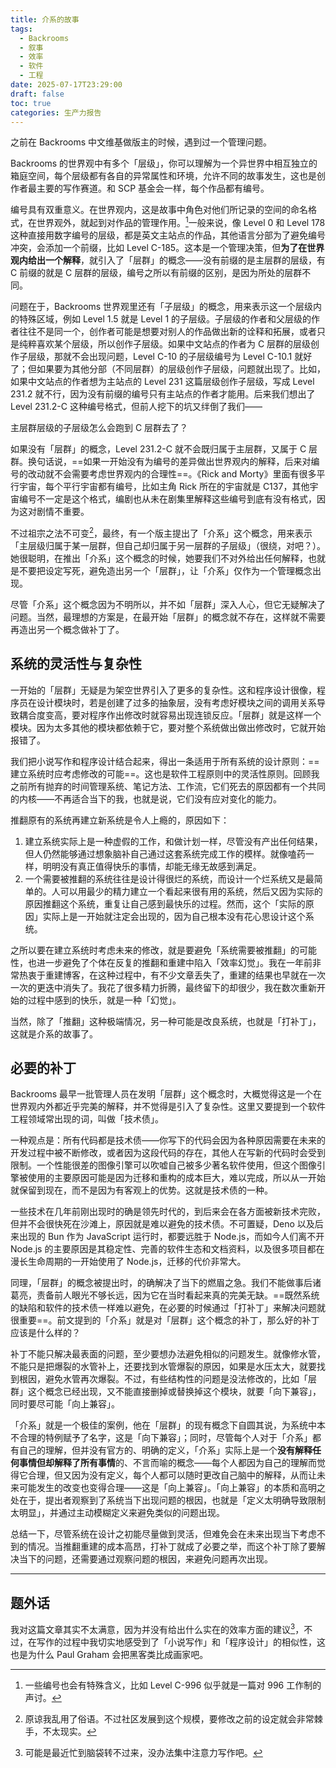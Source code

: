 ```yaml
---
title: 介系的故事
tags:
  - Backrooms
  - 叙事
  - 效率
  - 软件
  - 工程
date: 2025-07-17T23:29:00
draft: false
toc: true
categories: 生产力报告
---
```


之前在 Backrooms 中文维基做版主的时候，遇到过一个管理问题。

Backrooms 的世界观中有多个「层级」，你可以理解为一个异世界中相互独立的箱庭空间，每个层级都有各自的异常属性和环境，允许不同的故事发生，这也是创作者最主要的写作赛道。和 SCP 基金会一样，每个作品都有编号。

编号具有双重意义。在世界观内，这是故事中角色对他们所记录的空间的命名格式，在世界观外，就起到对作品的管理作用。[^2]一般来说，像 Level 0 和 Level 178 这种直接用数字编号的层级，都是英文主站点的作品，其他语言分部为了避免编号冲突，会添加一个前缀，比如 Level C-185。这本是一个管理决策，但**为了在世界观内给出一个解释**，就引入了「层群」的概念——没有前缀的是主层群的层级，有 C 前缀的就是 C 层群的层级，编号之所以有前缀的区别，是因为所处的层群不同。

问题在于，Backrooms 世界观里还有「子层级」的概念，用来表示这一个层级内的特殊区域，例如 Level 1.5 就是 Level 1 的子层级。子层级的作者和父层级的作者往往不是同一个，创作者可能是想要对别人的作品做出新的诠释和拓展，或者只是纯粹喜欢某个层级，所以创作子层级。如果中文站点的作者为 C 层群的层级创作子层级，那就不会出现问题，Level C-10 的子层级编号为 Level C-10.1 就好了；但如果要为其他分部（不同层群）的层级创作子层级，问题就出现了。比如，如果中文站点的作者想为主站点的 Level 231 这篇层级创作子层级，写成 Level 231.2 就不行，因为没有前缀的编号只有主站点的作者才能用。后来我们想出了 Level 231.2-C 这种编号格式，但前人挖下的坑又绊倒了我们——

主层群层级的子层级怎么会跑到 C 层群去了？<!--more-->

如果没有「层群」的概念，Level 231.2-C 就不会既归属于主层群，又属于 C 层群。换句话说，==如果一开始没有为编号的差异做出世界观内的解释，后来对编号的改动就不会需要考虑世界观内的合理性==。《Rick and Morty》里面有很多平行宇宙，每个平行宇宙都有编号，比如主角 Rick 所在的宇宙就是 C137，其他宇宙编号不一定是这个格式，编剧也从未在剧集里解释这些编号到底有没有格式，因为这对剧情不重要。

不过祖宗之法不可变[^1]，最终，有一个版主提出了「介系」这个概念，用来表示「主层级归属于某一层群，但自己却归属于另一层群的子层级」（很绕，对吧？）。她很聪明，在推出「介系」这个概念的时候，她要我们不对外给出任何解释，也就是不要把设定写死，避免造出另一个「层群」，让「介系」仅作为一个管理概念出现。

尽管「介系」这个概念因为不明所以，并不如「层群」深入人心，但它无疑解决了问题。当然，最理想的方案是，在最开始「层群」的概念就不存在，这样就不需要再造出另一个概念做补丁了。

## 系统的灵活性与复杂性

一开始的「层群」无疑是为架空世界引入了更多的复杂性。这和程序设计很像，程序员在设计模块时，若是创建了过多的抽象层，没有考虑好模块之间的调用关系导致耦合度变高，要对程序作出修改时就容易出现连锁反应。「层群」就是这样一个模块。因为太多其他的模块都依赖于它，要对整个系统做出做出修改时，它就开始报错了。

我们把小说写作和程序设计结合起来，得出一条适用于所有系统的设计原则：==建立系统时应考虑修改的可能==。这也是软件工程原则中的灵活性原则。回顾我之前所有抛弃的时间管理系统、笔记方法、工作流，它们死去的原因都有一个共同的内核——不再适合当下的我，也就是说，它们没有应对变化的能力。

推翻原有的系统再建立新系统是令人上瘾的，原因如下：

1. 建立系统实际上是一种虚假的工作，和做计划一样，尽管没有产出任何结果，但人仍然能够通过想象脑补自己通过这套系统完成工作的模样。就像嗑药一样，明明没有真正值得快乐的事情，却能无缘无故感到满足。
2. 一个需要被推翻的系统往往是设计得很烂的系统，而设计一个烂系统又是最简单的。人可以用最少的精力建立一个看起来很有用的系统，然后又因为实际的原因推翻这个系统，重复让自己感到最快乐的过程。然而，这个「实际的原因」实际上是一开始就注定会出现的，因为自己根本没有花心思设计这个系统。

之所以要在建立系统时考虑未来的修改，就是要避免「系统需要被推翻」的可能性，也进一步避免了个体在反复的推翻和重建中陷入「效率幻觉」。我在一年前非常热衷于重建博客，在这种过程中，有不少文章丢失了，重建的结果也早就在一次一次的更迭中消失了。我花了很多精力折腾，最终留下的却很少，我在数次重新开始的过程中感到的快乐，就是一种「幻觉」。

当然，除了「推翻」这种极端情况，另一种可能是改良系统，也就是「打补丁」，这就是介系的故事了。

## 必要的补丁

Backrooms 最早一批管理人员在发明「层群」这个概念时，大概觉得这是一个在世界观内外都近乎完美的解释，并不觉得是引入了复杂性。这里又要提到一个软件工程领域常出现的词，叫做「技术债」。

一种观点是：所有代码都是技术债——你写下的代码会因为各种原因需要在未来的开发过程中被不断修改，或者因为这段代码的存在，其他人在写新的代码时会受到限制。一个性能很差的图像引擎可以吹嘘自己被多少著名软件使用，但这个图像引擎被使用的主要原因可能是因为迁移和重构的成本巨大，难以完成，所以从一开始就保留到现在，而不是因为有客观上的优势。这就是技术债的一种。

一些技术在几年前刚出现时的确是领先时代的，到后来会在各方面被新技术完败，但并不会很快死在沙滩上，原因就是难以避免的技术债。不可置疑，Deno 以及后来出现的 Bun 作为 JavaScript 运行时，都要远胜于 Node.js，而如今人们离不开 Node.js 的主要原因是其稳定性、完善的软件生态和文档资料，以及很多项目都在漫长生命周期的一开始使用了 Node.js，迁移的代价非常大。

同理，「层群」的概念被提出时，的确解决了当下的燃眉之急。我们不能做事后诸葛亮，责备前人眼光不够长远，因为它在当时看起来真的完美无缺。==既然系统的缺陷和软件的技术债一样难以避免，在必要的时候通过「打补丁」来解决问题就很重要==。前文提到的「介系」就是对「层群」这个概念的补丁，那么好的补丁应该是什么样的？

补丁不能只解决最表面的问题，至少要想办法避免相似的问题发生。就像修水管，不能只是把爆裂的水管补上，还要找到水管爆裂的原因，如果是水压太大，就要找到根因，避免水管再次爆裂。不过，有些结构性的问题是没法修改的，比如「层群」这个概念已经出现，又不能直接删掉或替换掉这个模块，就要「向下兼容」，同时要尽可能「向上兼容」。

「介系」就是一个极佳的案例，他在「层群」的现有概念下自圆其说，为系统中本不合理的特例赋予了名字，这是「向下兼容」；同时，尽管每个人对于「介系」都有自己的理解，但并没有官方的、明确的定义，「介系」实际上是一个**没有解释任何事情但却解释了所有事情**的、不言而喻的概念——每个人都因为自己的理解而觉得它合理，但又因为没有定义，每个人都可以随时更改自己脑中的解释，从而让未来可能发生的改变也变得合理——这是「向上兼容」。「向上兼容」的本质和高明之处在于，提出者观察到了系统当下出现问题的根因，也就是「定义太明确导致限制太明显」，并通过主动模糊定义来避免类似的问题出现。

总结一下，尽管系统在设计之初能尽量做到灵活，但难免会在未来出现当下考虑不到的情况。当推翻重建的成本高昂，打补丁就成了必要之举，而这个补丁除了要解决当下的问题，还需要通过观察问题的根因，来避免问题再次出现。

---

## 题外话

我对这篇文章其实不太满意，因为并没有给出什么实在的效率方面的建议[^6]，不过，在写作的过程中我切实地感受到了「小说写作」和「程序设计」的相似性，这也是为什么 Paul Graham 会把黑客类比成画家吧。

[^1]: 原谅我乱用了俗语。不过社区发展到这个规模，要修改之前的设定就会非常棘手，不太现实。

[^2]: 一些编号也会有特殊含义，比如 Level C-996 似乎就是一篇对 996 工作制的声讨。

[^5]: 如果你好奇我们为什么需要「管理」作品，请记住这是一个由几百个（算上已经离开的作者的话，可能更多）创作者组成的写作社区，大家都在同一个世界观下写作，

[^6]: 可能是最近忙到脑袋转不过来，没办法集中注意力写作吧。
